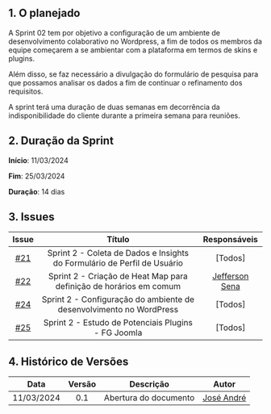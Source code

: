 ## 1. O planejado

A Sprint 02 tem por objetivo a configuração de um ambiente de desenvolvimento colaborativo no Wordpress, a fim de todos os membros da equipe começarem a se ambientar com a plataforma em termos de skins e plugins.

Além disso, se faz necessário a divulgação do formulário de pesquisa para que possamos analisar os dados a fim de continuar o refinamento dos requisitos.

A sprint terá uma duração de duas semanas em decorrência da indisponibilidade do cliente durante a primeira semana para reuniões.

## 2. Duração da Sprint

**Início**: 11/03/2024

**Fim**: 25/03/2024

**Duração**: 14 dias

## 3. Issues

|                            Issue                             |              Título               |                    Responsáveis                     |
| :----------------------------------------------------------: | :-------------------------------: | :-------------------------------------------------: |
| [#21](https://github.com/ResidenciaTICBrisa/T2G7-Revista-Darcy/issues/21) | Sprint 2 - Coleta de Dados e Insights do Formulário de Perfil de Usuário | [Todos] |
| [#22](https://github.com/ResidenciaTICBrisa/T2G7-Revista-Darcy/issues/22) |  Sprint 2 - Criação de Heat Map para definição de horários em comum | [Jefferson Sena](https://github.com/JeffersonSenaa) |
| [#24](https://github.com/ResidenciaTICBrisa/T2G7-Revista-Darcy/issues/24) | Sprint 2 - Configuração do ambiente de desenvolvimento no WordPress | [Todos] |
| [#25](https://github.com/ResidenciaTICBrisa/T2G7-Revista-Darcy/issues/25) | Sprint 2 -  Estudo de Potenciais Plugins - FG Joomla  | [Todos]|

## 4. Histórico de Versões

| Data       | Versão | Descrição                                 | Autor             |
| :--------: | :----: | :--------------------:                    | :---------------: |
| 11/03/2024 |  0.1   | Abertura do documento                     | [José André ](https://github.com/joseandre25) |
